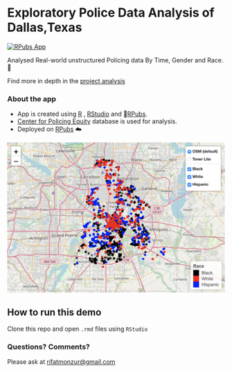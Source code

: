 # Exploratory Police Data Analysis of Dallas,Texas

[![RPubs App](https://img.shields.io/badge/Open_in-RPubs-blue2)](https://rpubs.com/rifat_monzur/Policing-Data-Analysis-Dallas-Texas)

Analysed Real-world unstructured Policing data By Time, Gender and Race. 🚀

Find more in depth in the [project analysis](https://rpubs.com/rifat_monzur/Policing-Data-Analysis-Dallas-Texas)

### About the app

- App is created using [R](https://www.r-project.org) , [RStudio](https://rstudio-education.github.io/hopr/starting.html) and 🎈[RPubs](https://rpubs.com/).
- [Center for Policing Equity](https://www.kaggle.com/datasets/mozillaorg/common-voice) database is used for analysis.
- Deployed on [RPubs](https://rpubs.com/) ☁️

<img src ="https://github.com/rifat1234/Dallas-Texas-Policing-Data-Analysis/blob/main/Project_UI.png" width="1200px"></img>

## How to run this demo

Clone this repo and open `.rmd` files using `RStudio`

### Questions? Comments?

Please ask at rifatmonzur@gmail.com
